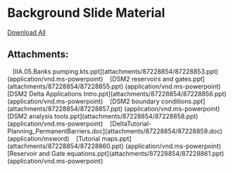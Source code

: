 
# Background Slide Material

<a href="/pages/downloadallattachments.action?pageId=87228854"
class="download-all-link"
title="Download all the latest versions of attachments on this page as single zip file.">Download
All</a>

## Attachments:

<img src="images/icons/bullet_blue.gif" width="8" height="8" />
[IIA.05.Banks pumping.kts.ppt](attachments/87228854/87228853.ppt)
(application/vnd.ms-powerpoint)  
<img src="images/icons/bullet_blue.gif" width="8" height="8" /> [DSM2
reservoirs and gates.ppt](attachments/87228854/87228855.ppt)
(application/vnd.ms-powerpoint)  
<img src="images/icons/bullet_blue.gif" width="8" height="8" /> [DSM2
Delta Applications Intro.ppt](attachments/87228854/87228856.ppt)
(application/vnd.ms-powerpoint)  
<img src="images/icons/bullet_blue.gif" width="8" height="8" /> [DSM2
boundary conditions.ppt](attachments/87228854/87228857.ppt)
(application/vnd.ms-powerpoint)  
<img src="images/icons/bullet_blue.gif" width="8" height="8" /> [DSM2
analysis tools.ppt](attachments/87228854/87228858.ppt)
(application/vnd.ms-powerpoint)  
<img src="images/icons/bullet_blue.gif" width="8" height="8" />
[DeltaTutorial-Planning_PermanentBarriers.doc](attachments/87228854/87228859.doc)
(application/msword)  
<img src="images/icons/bullet_blue.gif" width="8" height="8" />
[Tutorial maps.ppt](attachments/87228854/87228860.ppt)
(application/vnd.ms-powerpoint)  
<img src="images/icons/bullet_blue.gif" width="8" height="8" />
[Reservoir and Gate equations.ppt](attachments/87228854/87228861.ppt)
(application/vnd.ms-powerpoint)  
